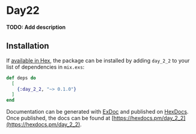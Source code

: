 # Day22

**TODO: Add description**

## Installation

If [available in Hex](https://hex.pm/docs/publish), the package can be installed
by adding `day_2_2` to your list of dependencies in `mix.exs`:

```elixir
def deps do
  [
    {:day_2_2, "~> 0.1.0"}
  ]
end
```

Documentation can be generated with [ExDoc](https://github.com/elixir-lang/ex_doc)
and published on [HexDocs](https://hexdocs.pm). Once published, the docs can
be found at [https://hexdocs.pm/day_2_2](https://hexdocs.pm/day_2_2).


